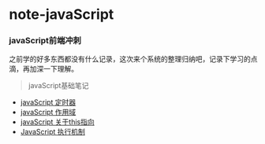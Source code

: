 # note-javaScript
### javaScript前端冲刺<br>

之前学的好多东西都没有什么记录，这次来个系统的整理归纳吧，记录下学习的点滴，再加深一下理解。

> javaScript基础笔记<br>

* [javaScript 定时器](https://github.com/MrWeilian/note-javaScript/issues/1)<br>
* [javaScript 作用域](https://github.com/MrWeilian/note-javaScript/issues/2)<br>
* [javaScript 关于this指向](https://github.com/MrWeilian/note-javaScript/issues/3)<br>
* [JavaScript 执行机制](https://github.com/MrWeilian/note-javaScript/issues/4)<br>
